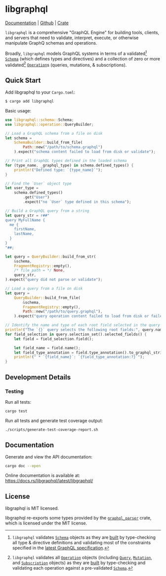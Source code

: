libgraphql
==========

[Documentation](https://docs.rs/libgraphql) |
[Github](https://github.com/jeffmo/libgraphql) |
[Crate](https://crates.io/crates/libgraphql)

`libgraphql` is a comprehensive "GraphQL Engine" for building tools, clients,
and servers that need to validate, interpret, execute, or otherwise
manipulate GraphQ schemas and operations.

Broadly, `libgraphql` models GraphQL systems in terms of a validated[^1]
[`Schema`](https://docs.rs/libgraphql/latest/libgraphql/schema/struct.Schema.html)
(which defines types and directives) and a collection of zero or more validated[^2]
[`Operation`](https://docs.rs/libgraphql/latest/libgraphql/operation/enum.Operation.html)s
(queries, mutations, & subscriptions).

[^1]: `libgraphql` validates
[`Schema`](https://docs.rs/libgraphql/latest/libgraphql/schema/struct.Schema.html)
objects as they are 
[built](https://docs.rs/libgraphql/latest/libgraphql/schema/struct.SchemaBuilder.html)
by type-checking all type & directive definitions and validating most of the
constraints specified in the 
[latest GraphQL specification](https://spec.graphql.org/September2025/).

[^2]: `libgraphql` validates all
[`Operation`](https://docs.rs/libgraphql/latest/libgraphql/operation/enum.Operation.html)
objects (including
[`Query`](https://docs.rs/libgraphql/latest/libgraphql/operation/struct.Query.html), 
[`Mutation`](https://docs.rs/libgraphql/latest/libgraphql/operation/struct.Mutation.html),
and
[`Subscription`](https://docs.rs/libgraphql/latest/libgraphql/operation/struct.Subscription.html)
objects) as they are
[built](https://docs.rs/libgraphql/latest/libgraphql/operation/struct.OperationBuilder.html)
by type-checking and validating each operation against a pre-validated
[`Schema`](https://docs.rs/libgraphql/latest/libgraphql/schema/struct.Schema.html).

## Quick Start

Add libgraphql to your `Cargo.toml`:

```bash
$ cargo add libgraphql
```

Basic usage:

```rust
use libgraphql::schema::Schema;
use libgraphql::operation::QueryBuilder;

// Load a GraphQL schema from a file on disk
let schema = 
    SchemaBuilder::build_from_file(
        Path::new("/path/to/schema.graphql")
    ).expect("schema content failed to load from disk or validate");

// Print all GraphQL types defined in the loaded schema
for (type_name, _graphql_type) in schema.defined_types() {
    println!("Defined type: `{type_name}`");
}

// Find the `User` object type
let user_type = 
    schema.defined_types()
        .get("User")
        .expect("no `User` type defined in this schema");

// Build a GraphQL query from a string
let query_str = r##"
query MyFullName {
  me {
    firstName,
    lastName,
  }
}
"##;

let query = QueryBuilder::build_from_str(
    &schema, 
    FragmentRegistry::empty(), 
    /* file_path = */ None,
    query_str,
).expect("query did not parse or validate");

// Load a query from a file on disk
let query = 
    QueryBuilder::build_from_file(
        &schema, 
        FragmentRegistry::empty(),
        Path::new("/path/to/query.graphql"),
    ).expect("query operation content failed to load from disk or failed to validate");

// Identify the name and type of each root field selected in the query
println!("The `{}` query selects the following root fields:", query.name());
for field_selection in query.selection_set().selected_fields() {
    let field = field_selection.field();

    let field_name = field.name();
    let field_type_annotation = field.type_annotation().to_graphql_string();
    println!(" * `{field_name}`: `{field_type_annotation:?}`");
}
```

## Development Details

### **Testing**

Run all tests:

```bash
cargo test
```

Run all tests and generate test coverage output:

```bash
./scripts/generate-test-coverage-report.sh
```

## Documentation

Generate and view the API documentation:

```bash
cargo doc --open
```

Online documentation is available at: https://docs.rs/libgraphql/latest/libgraphql/

## License

libgraphql is MIT licensed.

libgraphql re-exports some types provided by the [`graphql_parser`](https://github.com/graphql-rust/graphql-parser) crate, which is licensed under the MIT license.
